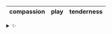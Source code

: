 | compassion | play | tenderness |
| :--------: | :--: | :--------: |

<details>
  <summary>✨</summary>
  These words are chosen at random each day. New words will appear here tomorrow morning.
</details>